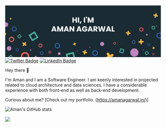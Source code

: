 [![Braydon's GitHub Banner](./assets/GitHubHeader.jpg)](https://amanagarwal.in)
[![Twitter Badge](https://img.shields.io/badge/Twitter-Profile-informational?style=flat&logo=twitter&logoColor=white&color=1CA2F1)](https://twitter.com/cyclopaman)
[![LinkedIn Badge](https://img.shields.io/badge/LinkedIn-Profile-informational?style=flat&logo=linkedin&logoColor=white&color=0D76A8)](https://www.linkedin.com/in/amanagarwal123/)

Hey there 👋

I'm Aman and I am a Software Engineer. I am keenly interested in projected related to cloud architecture and data sciences. I have a considerable experience with both front-end as well as back-end development. 

Curious about me? [Check out my portfolio. (https://amanagarwal.in/)]

![Aman's GitHub stats](https://github-readme-stats.vercel.app/api?username=agarwalaman263&show_icons=true)
<p>
<img align="center" src="https://github-readme-stats.vercel.app/api/top-langs/?username=braydoncoyer&hide=html,css"/>
</p>
